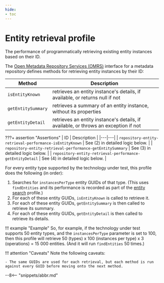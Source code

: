 ```yaml
---
hide:
- toc
---
```


<!-- SPDX-License-Identifier: CC-BY-4.0 -->
<!-- Copyright Contributors to the Egeria project. -->

# Entity retrieval profile

The performance of programmatically retrieving existing entity instances based on their ID.

The [Open Metadata Repository Services (OMRS)](/egeria-docs/services/omrs) interface for a metadata repository defines methods for retrieving entity instances by their ID:

| Method | Description |
|---|---|
| `isEntityKnown` | retrieves an entity instance's details, if available, or returns null if not |
| `getEntitySummary` | retrieves a summary of an entity instance, without its properties |
| `getEntityDetail` | retrieves an entity instance's details, if available, or throws an exception if not |

???+ assertion "Assertions"
    | ID | Description |
    |---|---|
    | `repository-entity-retrieval-performance-isEntityKnown` | See (2) in detailed logic below. |
    | `repository-entity-retrieval-performance-getEntitySummary` | See (3) in detailed logic below. |
    | `repository-entity-retrieval-performance-getEntityDetail` | See (4) in detailed logic below. |

For every entity type supported by the technology under test, this profile does the following (in order):

1. Searches for `instancesPerType` entity GUIDs of that type. (This uses `findEntities` and its performance is recorded as part of the [entity search](entity-search.md) profile.)
1. For each of these entity GUIDs, `isEntityKnown` is called to retrieve it.
1. For each of these entity GUIDs, `getEntitySummary` is then called to retrieve its summary.
1. For each of these entity GUIDs, `getEntityDetail` is then called to retrieve its details.

!!! example "Example"
    So, for example, if the technology under test supports 50 entity types, and the `instancesPerType` parameter is set to 100, then this profile will retrieve 50 (types) x 100 (instances per type) x 3 (operations) = 15 000 entities. (And it will run `findEntities` 50 times.)

!!! attention "Caveats"
    Note the following caveats:

    - The same GUIDs are used for each retrieval, but each method is run against every GUID before moving onto the next method.

--8<-- "snippets/abbr.md"
